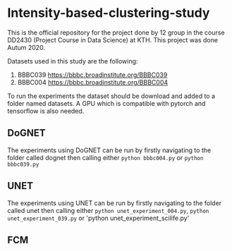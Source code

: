 # Intensity-based-clustering-study
This is the official repository for the project done by 12 group in the course DD2430 (Project Course in Data Science) at KTH. This project was done Autum 2020.

Datasets used in this study are the following:
1. BBBC039 https://bbbc.broadinstitute.org/BBBC039
2. BBBC004 https://bbbc.broadinstitute.org/BBBC004

To run the experiments the dataset should be download and added to a folder named datasets. A GPU which is compatible with pytorch and tensorflow is also needed.

## DoGNET

The experiments using DoGNET can be run by firstly navigating to the folder called dognet then calling either `python bbbc004.py` or `python bbbc039.py`

## UNET

The experiments using UNET can be run by firstly navigating to the folder called unet then calling either `python unet_experiment_004.py`, `python unet_experiment_039.py` or 'python unet_experiment_scilife.py'

## FCM

